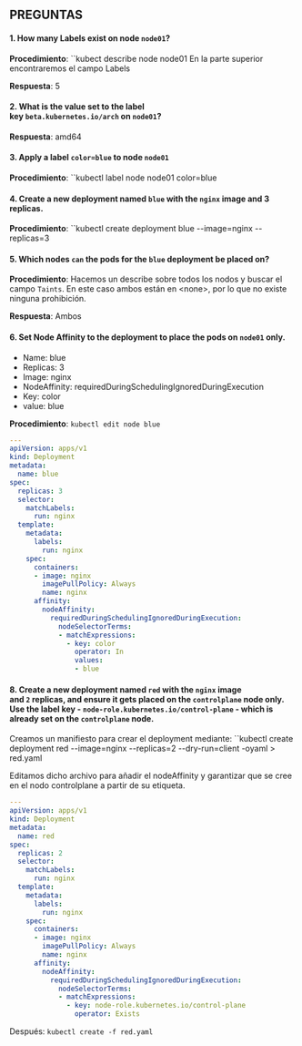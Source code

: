 ## PREGUNTAS

#### 1. How many Labels exist on node ``node01``?
**Procedimiento**:
``kubect describe node node01
En la parte superior encontraremos el campo Labels

**Respuesta**:
5

#### 2. What is the value set to the label key `beta.kubernetes.io/arch` on `node01`?
**Respuesta**:
amd64

#### 3. Apply a label `color=blue` to node `node01`
**Procedimiento**:
``kubectl label node node01 color=blue


#### 4. Create a new deployment named `blue` with the `nginx` image and 3 replicas.
**Procedimiento**:
``kubectl create deployment blue --image=nginx --replicas=3

#### 5. Which nodes `can` the pods for the `blue` deployment be placed on?
**Procedimiento**:
Hacemos un describe sobre todos los nodos y buscar el campo ``Taints``. En este caso ambos están en \<none>, por lo que no existe ninguna prohibición.

**Respuesta**:
Ambos


#### 6. Set Node Affinity to the deployment to place the pods on `node01` only.
-  Name: blue
- Replicas: 3
- Image: nginx
- NodeAffinity: requiredDuringSchedulingIgnoredDuringExecution
- Key: color
- value: blue

**Procedimiento**:
``kubectl edit node blue``

```yaml
---
apiVersion: apps/v1
kind: Deployment
metadata:
  name: blue
spec:
  replicas: 3
  selector:
    matchLabels:
      run: nginx
  template:
    metadata:
      labels:
        run: nginx
    spec:
      containers:
      - image: nginx
        imagePullPolicy: Always
        name: nginx
      affinity:
        nodeAffinity:
          requiredDuringSchedulingIgnoredDuringExecution:
            nodeSelectorTerms:
            - matchExpressions:
              - key: color
                operator: In
                values:
                - blue
```

#### 8. Create a new deployment named `red` with the `nginx` image and `2` replicas, and ensure it gets placed on the `controlplane` node only. Use the label key - `node-role.kubernetes.io/control-plane` - which is already set on the `controlplane` node.

Creamos un manifiesto para crear el deployment mediante:
``kubectl create deployment red --image=nginx --replicas=2 --dry-run=client -oyaml > red.yaml

Editamos dicho archivo para añadir el nodeAffinity y garantizar que se cree en el nodo controlplane a partir de su etiqueta.
```yaml
---
apiVersion: apps/v1
kind: Deployment
metadata:
  name: red
spec:
  replicas: 2
  selector:
    matchLabels:
      run: nginx
  template:
    metadata:
      labels:
        run: nginx
    spec:
      containers:
      - image: nginx
        imagePullPolicy: Always
        name: nginx
      affinity:
        nodeAffinity:
          requiredDuringSchedulingIgnoredDuringExecution:
            nodeSelectorTerms:
            - matchExpressions:
              - key: node-role.kubernetes.io/control-plane
                operator: Exists
```

Después:
``kubectl create -f red.yaml``


